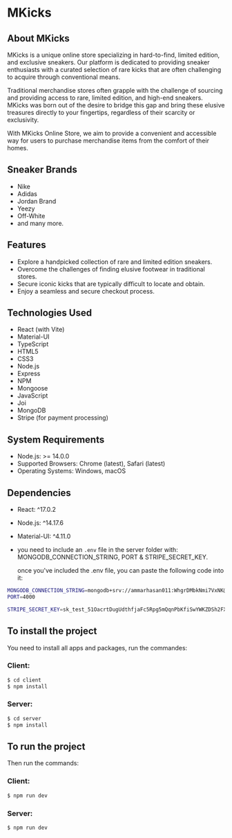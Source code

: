 # MKicks

## About MKicks

MKicks is a unique online store specializing in hard-to-find, limited edition, and exclusive sneakers. Our platform is dedicated to providing sneaker enthusiasts with a curated selection of rare kicks that are often challenging to acquire through conventional means.

Traditional merchandise stores often grapple with the challenge of sourcing and providing access to rare, limited edition, and high-end sneakers. MKicks was born out of the desire to bridge this gap and bring these elusive treasures directly to your fingertips, regardless of their scarcity or exclusivity.

With MKicks Online Store, we aim to provide a convenient and accessible way for users to purchase merchandise items from the comfort of their homes.

## Sneaker Brands

- Nike
- Adidas
- Jordan Brand
- Yeezy
- Off-White
- and many more.

## Features

- Explore a handpicked collection of rare and limited edition sneakers.
- Overcome the challenges of finding elusive footwear in traditional stores.
- Secure iconic kicks that are typically difficult to locate and obtain.
- Enjoy a seamless and secure checkout process.

## Technologies Used

- React (with Vite)
- Material-UI
- TypeScript
- HTML5
- CSS3
- Node.js
- Express
- NPM
- Mongoose
- JavaScript
- Joi
- MongoDB
- Stripe (for payment processing)

## System Requirements

- Node.js: >= 14.0.0
- Supported Browsers: Chrome (latest), Safari (latest)
- Operating Systems: Windows, macOS

## Dependencies

- React: ^17.0.2
- Node.js: ^14.17.6
- Material-UI: ^4.11.0
- you need to include an `.env` file in the server folder with:
  MONGODB_CONNECTION_STRING, PORT & STRIPE_SECRET_KEY.

  once you've included the .env file, you can paste the following code into it:

```bash
MONGODB_CONNECTION_STRING=mongodb+srv://ammarhasan011:WhgrDMbkNmi7VxNK@cluster0.uyrlsu9.mongodb.net/?retryWrites=true&w=majority
PORT=4000

STRIPE_SECRET_KEY=sk_test_51OacrtDugUdthfjaFc5Rpg5mQqnPbKfiSwYWKZDSh2FXEPZJK2KtEupXsaLGIUgmWIy4HQOAGECmhr40DY9E1lhL00vcyYFlPj
```

## To install the project

You need to install all apps and packages, run the commandes:

### Client:

```bash
$ cd client
$ npm install
```

### Server:

```bash
$ cd server
$ npm install
```

## To run the project

Then run the commands:

### Client:

```bash
$ npm run dev
```

### Server:

```bash
$ npm run dev
```
